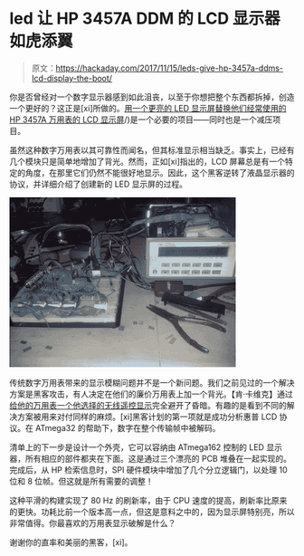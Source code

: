 # led 让 HP 3457A DDM 的 LCD 显示器如虎添翼

> 原文：<https://hackaday.com/2017/11/15/leds-give-hp-3457a-ddms-lcd-display-the-boot/>

你是否曾经对一个数字显示器感到如此沮丧，以至于你想把整个东西都拆掉，创造一个更好的？这正是[xi]所做的。[用一个更亮的 LED 显示屏替换他们经常使用的 HP 3457A 万用表的 LCD 显示屏](http://www.eevblog.com/forum/projects/led-display-for-hp-3457a-multimeter-i-did-it-)/)是一个必要的项目——同时也是一个减压项目。

虽然这种数字万用表以其可靠性而闻名，但其标准显示相当缺乏。事实上，已经有几个模块只是简单地增加了背光。然而，正如[xi]指出的，LCD 屏幕总是有一个特定的角度，在那里它们仍然不能很好地显示。因此，这个黑客逆转了液晶显示器的协议，并详细介绍了创建新的 LED 显示屏的过程。

![](img/457829c46e4eb262e12c536b3b9156c0.png)

传统数字万用表带来的显示模糊问题并不是一个新问题。我们之前见过的一个解决方案是黑客攻击，有人决定在他们的廉价万用表上加一个背光。【肯·卡维克】通过[给他的万用表一个他选择的无线遥控显示](https://hackaday.com/2015/02/01/give-your-multimeter-a-wireless-remote-display/)完全避开了昏暗。有趣的是看到不同的解决方案被用来对付同样的麻烦。[xi]黑客计划的第一项就是成功分析惠普 LCD 协议。在 ATmega32 的帮助下，数字在整个传输帧中被解码。

清单上的下一步是设计一个外壳，它可以容纳由 ATmega162 控制的 LED 显示器，所有相应的部件都夹在下面。这是通过三个漂亮的 PCB 堆叠在一起实现的。完成后，从 HP 检索信息时，SPI 硬件模块中增加了几个分立逻辑门，以处理 10 位和 8 位帧。但这就是所有需要的调整！

这种平滑的构建实现了 80 Hz 的刷新率，由于 CPU 速度的提高，刷新率比原来的更快。功耗比前一个版本高一点，但这是意料之中的，因为显示屏特别亮，所以非常值得。你最喜欢的万用表显示破解是什么？

谢谢你的直率和美丽的黑客，[xi]。